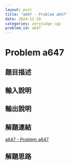 ```yaml
---
layout: post
title: "a647 - Problem a647"
date: 2024-12-20
categories: zerojudge cpp
problem_id: a647
---
```


# Problem a647

## 題目描述



## 輸入說明



## 輸出說明



## 解題連結

[a647 - Problem a647](https://zerojudge.tw/ShowProblem?problemid=a647)

## 解題思路

